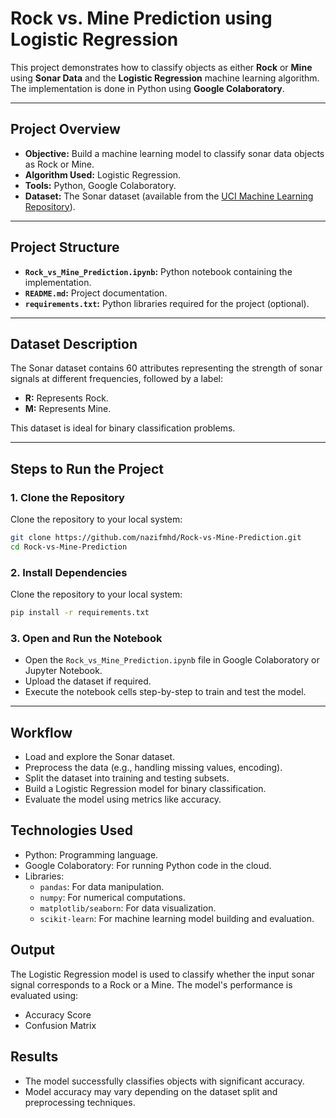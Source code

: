 # **Rock vs. Mine Prediction using Logistic Regression**

This project demonstrates how to classify objects as either **Rock** or **Mine** using **Sonar Data** and the **Logistic Regression** machine learning algorithm. The implementation is done in Python using **Google Colaboratory**.

---

## **Project Overview**
- **Objective:** Build a machine learning model to classify sonar data objects as Rock or Mine.
- **Algorithm Used:** Logistic Regression.
- **Tools:** Python, Google Colaboratory.
- **Dataset:** The Sonar dataset (available from the [UCI Machine Learning Repository](https://archive.ics.uci.edu/ml/datasets/connectionist+bench+(sonar,+mines+vs.+rocks))).

---

## **Project Structure**
- **`Rock_vs_Mine_Prediction.ipynb`:** Python notebook containing the implementation.
- **`README.md`:** Project documentation.
- **`requirements.txt`:** Python libraries required for the project (optional).

---

## **Dataset Description**
The Sonar dataset contains 60 attributes representing the strength of sonar signals at different frequencies, followed by a label:
- **R:** Represents Rock.
- **M:** Represents Mine.

This dataset is ideal for binary classification problems.

---

## **Steps to Run the Project**

### **1. Clone the Repository**
Clone the repository to your local system:
```bash
git clone https://github.com/nazifmhd/Rock-vs-Mine-Prediction.git
cd Rock-vs-Mine-Prediction
````
### **2. Install Dependencies**
Clone the repository to your local system:
```bash
pip install -r requirements.txt
```
### **3. Open and Run the Notebook**
- Open the `Rock_vs_Mine_Prediction.ipynb` file in Google Colaboratory or Jupyter Notebook.
- Upload the dataset if required.
- Execute the notebook cells step-by-step to train and test the model.

---  

## **Workflow**
- Load and explore the Sonar dataset.
- Preprocess the data (e.g., handling missing values, encoding).
- Split the dataset into training and testing subsets.
- Build a Logistic Regression model for binary classification.
- Evaluate the model using metrics like accuracy.
## **Technologies Used**
- Python: Programming language.
- Google Colaboratory: For running Python code in the cloud.
- Libraries:
  - `pandas`: For data manipulation.
  - `numpy`: For numerical computations.
  - `matplotlib/seaborn`: For data visualization.
  - `scikit-learn`: For machine learning model building and evaluation.
## **Output**
The Logistic Regression model is used to classify whether the input sonar signal corresponds to a Rock or a Mine. The model's performance is evaluated using:
- Accuracy Score
- Confusion Matrix
## **Results**
- The model successfully classifies objects with significant accuracy.
- Model accuracy may vary depending on the dataset split and preprocessing techniques.
